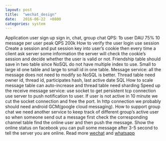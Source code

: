```yaml
---
layout: post
title:  "wechat_design"
date:   2016-06-22  +0800
categories: system
---
```

Application user sign up sign in, chat, group chat
QPS: 1b user DAU 75% 10 message per user peak QPS 200k
How to verify the user login use session 
Create a session and put session key into user’s cookie then every time a client ask server some information the server will check the cookie’s session and decide whether the user is valid or not.
Friendship table should save in two table since NoSQL do not have multiple index to use. Small to large id one table and large to small id in one table. 
Message service: all the message does not need to modify so NoSQL is better. 
Thread table need owner id, thread id, participates hash, last active date SQL
How to scale message table can auto-increase and thread table need sharding
Speed up the receive message service: use socket to get persistent tcp connection use server to push notification to user. If user is not active in 10 minute we cut the socket connection and free the port. In http connection we probably should need android GCM(google cloud messaging). 
How to support group chat we need another service to keep track of different group’s active user so when someone send out a message first check the corresponding channel table find the online user and then push the message.
Show the online status on facebook you can pull some message after 3-5 second to tell the server you are online.
Read more [wechat] and [whatsapp]

[wechat]: http://www.infoq.com/cn/articles/the-road-of-the-growth-weixin-background
[whatsapp]:   http://highscalability.com/blog/2014/2/26/the-whatsapp-architecture-facebook-bought-for-19-billion.html
